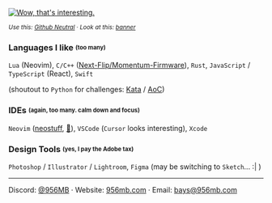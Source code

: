[![Wow, that's interesting.](https://github.com/user-attachments/assets/fadd49b5-e1cd-4fbc-87bb-e131aa0a5abe)](https://github.com/956MB/banner)

*<sup>Use this: [Github Neutral](https://github.com/956MB/boosts#github-neutral) · Look at this: [banner](https://github.com/956MB/banner)</sup>*

### Languages I like <sub><sup>(too many)</sup></sub>

`Lua` (Neovim), `C/C++` ([Next-Flip/Momentum-Firmware](https://github.com/Next-Flip/Momentum-Firmware)), `Rust`, `JavaScript` / `TypeScript` (React), `Swift`

(shoutout to `Python` for challenges: [Kata](https://github.com/956MB/Kata) / [AoC](https://github.com/956MB/AoC))

### IDEs <sub><sup>(again, too many. calm down and focus)</sup></sub>

`Neovim` ([neostuff](https://github.com/956MB/neostuff), [👻](https://github.com/ghostty-org)), `VSCode` (`Cursor` looks interesting), `Xcode`

### Design Tools <sub><sup>(yes, I pay the Adobe tax)</sup></sub>

`Photoshop` / `Illustrator` / `Lightroom`, `Figma` (may be switching to `Sketch`... :| )

---

Discord: [@956MB](https://www.discordapp.com/users/111967411497947136) · Website: [956mb.com](https://www.956mb.com/) · Email: bays@956mb.com
